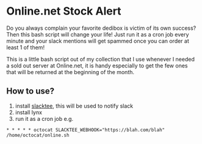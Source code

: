 Online.net Stock Alert
======================

Do you always complain your favorite dedibox is victim of its own success? Then this bash script will change your life!
Just run it as a cron job every minute and your slack mentions will get spammed once you can order at least 1 of them! 

This is a little bash script out of my collection that I use whenever I needed a sold out server at Online.net, it is handy especially to get the few ones that will be returned at the beginning of the month. 

## How to use?
1) install [slacktee](https://github.com/coursehero/slacktee), this will be used to notify slack
2) install lynx
3) run it as a cron job e.g.
 ```
 * * * * * octocat SLACKTEE_WEBHOOK="https://blah.com/blah" /home/octocat/online.sh
 ```
